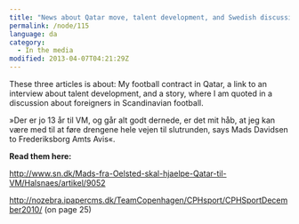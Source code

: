 ```yaml
---
title: "News about Qatar move, talent development, and Swedish discussion"
permalink: /node/115
language: da
category:
  - In the media
modified: 2013-04-07T04:21:29Z
---
```


These three articles is about: My football contract in Qatar, a link to an interview about talent development, and a story, where I am quoted in a discussion about foreigners in Scandinavian football.

»Der er jo 13 år til VM, og går alt godt dernede, er det mit håb, at jeg kan være med til at føre drengene hele vejen til slutrunden, says Mads Davidsen to Frederiksborg Amts Avis«.

**Read them here:**

<http://www.sn.dk/Mads-fra-Oelsted-skal-hjaelpe-Qatar-til-VM/Halsnaes/artikel/9052>

<http://nozebra.ipapercms.dk/TeamCopenhagen/CPHsport/CPHSportDecember2010/> (on page 25)
